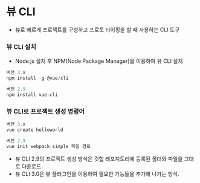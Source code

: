 # 뷰 CLI

- 뷰로 빠르게 프로젝트를 구성하고 프로토 타이핑을 할 때 사용하는 CLI 도구

### 뷰 CLI 설치

- Node.js 설치 후 NPM(Node Package Manager)을 이용하여 뷰 CLI 설치

```js
버전 3.x
npm install -g @vue/cli

버전 2.9
npm install vue-cli
```

### 뷰 CLI로 프로젝트 생성 명령어

```js
버전 3.x
vue create helloworld
```

```js
버전 2.9
vue init webpack-simple 파일 경로
```

- 뷰 CLI 2.9의 프로젝트 생성 방식은 깃헙 레포지토리에 등록된 폴더와 파일을 그대로 다운로드.
- 뷰 CLI 3.0은 뷰 플러그인을 이용하여 필요한 기능들을 추가해 나가는 방식.
